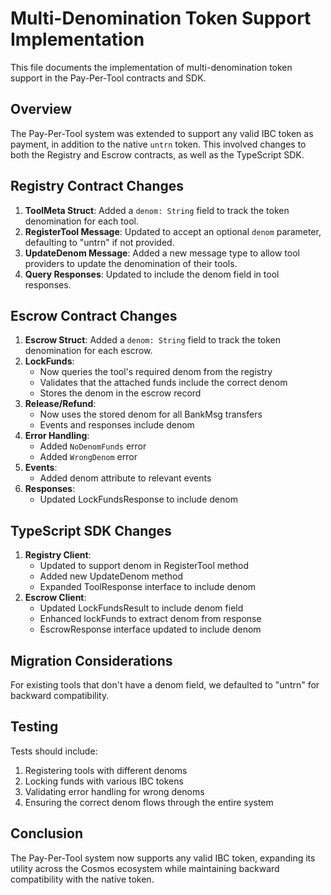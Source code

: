 # Multi-Denomination Token Support Implementation

This file documents the implementation of multi-denomination token support in the Pay-Per-Tool contracts and SDK.

## Overview

The Pay-Per-Tool system was extended to support any valid IBC token as payment, in addition to the native `untrn` token. This involved changes to both the Registry and Escrow contracts, as well as the TypeScript SDK.

## Registry Contract Changes

1. **ToolMeta Struct**: Added a `denom: String` field to track the token denomination for each tool.
2. **RegisterTool Message**: Updated to accept an optional `denom` parameter, defaulting to "untrn" if not provided.
3. **UpdateDenom Message**: Added a new message type to allow tool providers to update the denomination of their tools.
4. **Query Responses**: Updated to include the denom field in tool responses.

## Escrow Contract Changes

1. **Escrow Struct**: Added a `denom: String` field to track the token denomination for each escrow.
2. **LockFunds**:
   - Now queries the tool's required denom from the registry
   - Validates that the attached funds include the correct denom
   - Stores the denom in the escrow record
3. **Release/Refund**:
   - Now uses the stored denom for all BankMsg transfers
   - Events and responses include denom
4. **Error Handling**:
   - Added `NoDenomFunds` error
   - Added `WrongDenom` error
5. **Events**:
   - Added denom attribute to relevant events
6. **Responses**:
   - Updated LockFundsResponse to include denom

## TypeScript SDK Changes

1. **Registry Client**:
   - Updated to support denom in RegisterTool method
   - Added new UpdateDenom method
   - Expanded ToolResponse interface to include denom
2. **Escrow Client**:
   - Updated LockFundsResult to include denom field
   - Enhanced lockFunds to extract denom from response
   - EscrowResponse interface updated to include denom

## Migration Considerations

For existing tools that don't have a denom field, we defaulted to "untrn" for backward compatibility.

## Testing

Tests should include:
1. Registering tools with different denoms
2. Locking funds with various IBC tokens
3. Validating error handling for wrong denoms
4. Ensuring the correct denom flows through the entire system

## Conclusion

The Pay-Per-Tool system now supports any valid IBC token, expanding its utility across the Cosmos ecosystem while maintaining backward compatibility with the native token.

